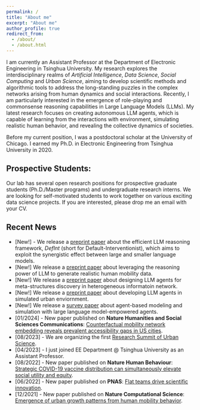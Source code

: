 ```yaml
---
permalink: /
title: "About me"
excerpt: "About me"
author_profile: true
redirect_from: 
  - /about/
  - /about.html
---
```


I am currently an Assistant Professor at the Department of Electronic Engineering in Tsinghua University. My research explores the interdisciplinary realms of *Artificial Intelligence*, *Data Science*, *Social Computing* and *Urban Science*, aiming to develop scientific methods and algorithmic tools to address the long-standing puzzles in the complex networks arising from human dynamics and social interactions. Recently, I am particularly interested in the emergence of role-playing and commonsense reasoning capabilities in Large Language Models (LLMs). My latest research focuses on creating autonomous LLM agents, which is capable of learning from the interactions with environment, simulating realistic human behavior, and revealing the collective dynamics of societies. 

Before my current position, I was a postdoctoral scholar at the University of Chicago. I earned my Ph.D. in Electronic Engineering from Tsinghua University in 2020.

## Prospective Students:
Our lab has several open research positions for prospective graduate students (Ph.D./Master programs) and undergraduate research interns. We are looking for self-motivated students to work together on various exciting data science projects. If you are interested, please drop me an email with your CV. 

## Recent News
- \[New!\] - We release a [preprint paper](https://arxiv.org/abs/2402.02563) about the efficient LLM reasoning framework, *DefInt* (short for Default-Interventionist), which aims to exploit the synergistic effect between large and smaller language models.
- \[New!\] We release a [preprint paper](https://arxiv.org/abs/2402.09836) about leveraging the reasoning power of LLM to generate realistic human mobility data.
- \[New!\] We release a [preprint paper](https://arxiv.org/abs/2402.09836) about designing LLM agents for meta-structures discovery in heterogeneous informatoin network.
- \[New!\] We release a [preprint paper](https://arxiv.org/abs/2312.11813) about developing LLM agents in simulated urban enviornment.
- \[New!\] We release a [survey paper](https://arxiv.org/abs/2312.11970) about agent-based modeling and simulation with large language model-empowered agents.
- \[01/2024\] - New paper published on **Nature Humanities and Social Sciences Communications**: [Counterfactual mobility network embedding reveals prevalent accessibility gaps in US cities](https://www.nature.com/articles/s41599-023-02570-5).
- \[08/2023\] - We are organizing the first [Research Summit of Urban Science](https://fi.ee.tsinghua.edu.cn/RSUSHD2023/).
- \[04/2023\] - I just joined EE Department @ Tsinghua University as an Assistant Professor.
- \[08/2022\] - New paper published on **Nature Human Behaviour**: [Strategic COVID-19 vaccine distribution can simultaneously elevate social utility and equity](https://www.nature.com/articles/s41562-022-01429-0).
- \[06/2022\] - New paper published on **PNAS**: [Flat teams drive scientific innovation](https://www.pnas.org/doi/abs/10.1073/pnas.2200927119).
- \[12/2021\] - New paper published on **Nature Computational Science**: [Emergence of urban growth patterns from human mobility behavior](https://www.nature.com/articles/s43588-021-00160-6).
